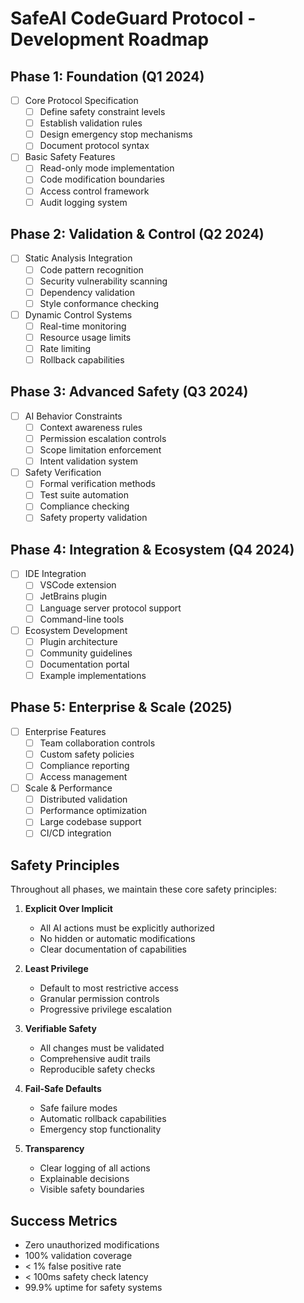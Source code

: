 # SafeAI CodeGuard Protocol - Development Roadmap

## Phase 1: Foundation (Q1 2024)
- [ ] Core Protocol Specification
  - [ ] Define safety constraint levels
  - [ ] Establish validation rules
  - [ ] Design emergency stop mechanisms
  - [ ] Document protocol syntax

- [ ] Basic Safety Features
  - [ ] Read-only mode implementation
  - [ ] Code modification boundaries
  - [ ] Access control framework
  - [ ] Audit logging system

## Phase 2: Validation & Control (Q2 2024)
- [ ] Static Analysis Integration
  - [ ] Code pattern recognition
  - [ ] Security vulnerability scanning
  - [ ] Dependency validation
  - [ ] Style conformance checking

- [ ] Dynamic Control Systems
  - [ ] Real-time monitoring
  - [ ] Resource usage limits
  - [ ] Rate limiting
  - [ ] Rollback capabilities

## Phase 3: Advanced Safety (Q3 2024)
- [ ] AI Behavior Constraints
  - [ ] Context awareness rules
  - [ ] Permission escalation controls
  - [ ] Scope limitation enforcement
  - [ ] Intent validation system

- [ ] Safety Verification
  - [ ] Formal verification methods
  - [ ] Test suite automation
  - [ ] Compliance checking
  - [ ] Safety property validation

## Phase 4: Integration & Ecosystem (Q4 2024)
- [ ] IDE Integration
  - [ ] VSCode extension
  - [ ] JetBrains plugin
  - [ ] Language server protocol support
  - [ ] Command-line tools

- [ ] Ecosystem Development
  - [ ] Plugin architecture
  - [ ] Community guidelines
  - [ ] Documentation portal
  - [ ] Example implementations

## Phase 5: Enterprise & Scale (2025)
- [ ] Enterprise Features
  - [ ] Team collaboration controls
  - [ ] Custom safety policies
  - [ ] Compliance reporting
  - [ ] Access management

- [ ] Scale & Performance
  - [ ] Distributed validation
  - [ ] Performance optimization
  - [ ] Large codebase support
  - [ ] CI/CD integration

## Safety Principles
Throughout all phases, we maintain these core safety principles:

1. **Explicit Over Implicit**
   - All AI actions must be explicitly authorized
   - No hidden or automatic modifications
   - Clear documentation of capabilities

2. **Least Privilege**
   - Default to most restrictive access
   - Granular permission controls
   - Progressive privilege escalation

3. **Verifiable Safety**
   - All changes must be validated
   - Comprehensive audit trails
   - Reproducible safety checks

4. **Fail-Safe Defaults**
   - Safe failure modes
   - Automatic rollback capabilities
   - Emergency stop functionality

5. **Transparency**
   - Clear logging of all actions
   - Explainable decisions
   - Visible safety boundaries

## Success Metrics
- Zero unauthorized modifications
- 100% validation coverage
- < 1% false positive rate
- < 100ms safety check latency
- 99.9% uptime for safety systems
